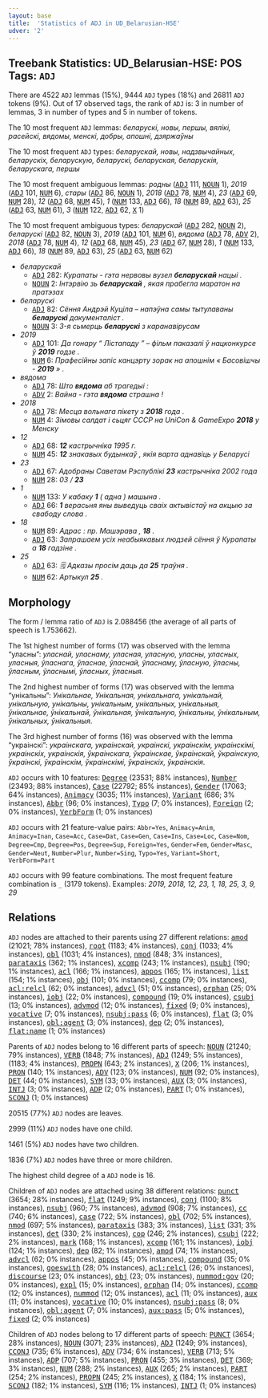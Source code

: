 ```yaml
---
layout: base
title:  'Statistics of ADJ in UD_Belarusian-HSE'
udver: '2'
---
```


## Treebank Statistics: UD_Belarusian-HSE: POS Tags: `ADJ`

There are 4522 `ADJ` lemmas (15%), 9444 `ADJ` types (18%) and 26811 `ADJ` tokens (9%).
Out of 17 observed tags, the rank of `ADJ` is: 3 in number of lemmas, 3 in number of types and 5 in number of tokens.

The 10 most frequent `ADJ` lemmas: <em>беларускі, новы, першы, вялікі, расейскі, вядомы, менскі, добры, апошні, дзяржаўны</em>

The 10 most frequent `ADJ` types:  <em>беларускай, новы, надзвычайных, беларускіх, беларускую, беларускі, беларуская, беларускія, беларускага, першы</em>

The 10 most frequent ambiguous lemmas: <em>родны</em> (<tt><a href="be_hse-pos-ADJ.html">ADJ</a></tt> 111, <tt><a href="be_hse-pos-NOUN.html">NOUN</a></tt> 1), <em>2019</em> (<tt><a href="be_hse-pos-ADJ.html">ADJ</a></tt> 101, <tt><a href="be_hse-pos-NUM.html">NUM</a></tt> 6), <em>стары</em> (<tt><a href="be_hse-pos-ADJ.html">ADJ</a></tt> 86, <tt><a href="be_hse-pos-NOUN.html">NOUN</a></tt> 1), <em>2018</em> (<tt><a href="be_hse-pos-ADJ.html">ADJ</a></tt> 78, <tt><a href="be_hse-pos-NUM.html">NUM</a></tt> 4), <em>23</em> (<tt><a href="be_hse-pos-ADJ.html">ADJ</a></tt> 69, <tt><a href="be_hse-pos-NUM.html">NUM</a></tt> 28), <em>12</em> (<tt><a href="be_hse-pos-ADJ.html">ADJ</a></tt> 68, <tt><a href="be_hse-pos-NUM.html">NUM</a></tt> 45), <em>1</em> (<tt><a href="be_hse-pos-NUM.html">NUM</a></tt> 133, <tt><a href="be_hse-pos-ADJ.html">ADJ</a></tt> 66), <em>18</em> (<tt><a href="be_hse-pos-NUM.html">NUM</a></tt> 89, <tt><a href="be_hse-pos-ADJ.html">ADJ</a></tt> 63), <em>25</em> (<tt><a href="be_hse-pos-ADJ.html">ADJ</a></tt> 63, <tt><a href="be_hse-pos-NUM.html">NUM</a></tt> 61), <em>3</em> (<tt><a href="be_hse-pos-NUM.html">NUM</a></tt> 122, <tt><a href="be_hse-pos-ADJ.html">ADJ</a></tt> 62, <tt><a href="be_hse-pos-X.html">X</a></tt> 1)

The 10 most frequent ambiguous types:  <em>беларускай</em> (<tt><a href="be_hse-pos-ADJ.html">ADJ</a></tt> 282, <tt><a href="be_hse-pos-NOUN.html">NOUN</a></tt> 2), <em>беларускі</em> (<tt><a href="be_hse-pos-ADJ.html">ADJ</a></tt> 82, <tt><a href="be_hse-pos-NOUN.html">NOUN</a></tt> 3), <em>2019</em> (<tt><a href="be_hse-pos-ADJ.html">ADJ</a></tt> 101, <tt><a href="be_hse-pos-NUM.html">NUM</a></tt> 6), <em>вядома</em> (<tt><a href="be_hse-pos-ADJ.html">ADJ</a></tt> 78, <tt><a href="be_hse-pos-ADV.html">ADV</a></tt> 2), <em>2018</em> (<tt><a href="be_hse-pos-ADJ.html">ADJ</a></tt> 78, <tt><a href="be_hse-pos-NUM.html">NUM</a></tt> 4), <em>12</em> (<tt><a href="be_hse-pos-ADJ.html">ADJ</a></tt> 68, <tt><a href="be_hse-pos-NUM.html">NUM</a></tt> 45), <em>23</em> (<tt><a href="be_hse-pos-ADJ.html">ADJ</a></tt> 67, <tt><a href="be_hse-pos-NUM.html">NUM</a></tt> 28), <em>1</em> (<tt><a href="be_hse-pos-NUM.html">NUM</a></tt> 133, <tt><a href="be_hse-pos-ADJ.html">ADJ</a></tt> 66), <em>18</em> (<tt><a href="be_hse-pos-NUM.html">NUM</a></tt> 89, <tt><a href="be_hse-pos-ADJ.html">ADJ</a></tt> 63), <em>25</em> (<tt><a href="be_hse-pos-ADJ.html">ADJ</a></tt> 63, <tt><a href="be_hse-pos-NUM.html">NUM</a></tt> 62)


* <em>беларускай</em>
  * <tt><a href="be_hse-pos-ADJ.html">ADJ</a></tt> 282: <em>Курапаты - гэта нервовы вузел <b>беларускай</b> нацыі .</em>
  * <tt><a href="be_hse-pos-NOUN.html">NOUN</a></tt> 2: <em>Інтэрвію зь <b>беларускай</b> , якая прабегла маратон на пратэзах</em>
* <em>беларускі</em>
  * <tt><a href="be_hse-pos-ADJ.html">ADJ</a></tt> 82: <em>Сёння Андрэй Куціла – напэўна самы тытулаваны <b>беларускі</b> дакументаліст .</em>
  * <tt><a href="be_hse-pos-NOUN.html">NOUN</a></tt> 3: <em>3-я сьмерць <b>беларускі</b> з каранавірусам</em>
* <em>2019</em>
  * <tt><a href="be_hse-pos-ADJ.html">ADJ</a></tt> 101: <em>Да гонару “ Лістападу ” – фільм паказалі ў нацконкурсе ў <b>2019</b> годзе .</em>
  * <tt><a href="be_hse-pos-NUM.html">NUM</a></tt> 6: <em>Прафесійны запіс канцэрту зорак на апошнім « Басовішчы - <b>2019</b> » .</em>
* <em>вядома</em>
  * <tt><a href="be_hse-pos-ADJ.html">ADJ</a></tt> 78: <em>Што <b>вядома</b> аб трагедыі :</em>
  * <tt><a href="be_hse-pos-ADV.html">ADV</a></tt> 2: <em>Вайна - гэта <b>вядома</b> страшна !</em>
* <em>2018</em>
  * <tt><a href="be_hse-pos-ADJ.html">ADJ</a></tt> 78: <em>Месца вольнага пікету з <b>2018</b> года .</em>
  * <tt><a href="be_hse-pos-NUM.html">NUM</a></tt> 4: <em>Зімовы салдат і сьцяг СССР на UniCon & GameExpo <b>2018</b> у Менску</em>
* <em>12</em>
  * <tt><a href="be_hse-pos-ADJ.html">ADJ</a></tt> 68: <em><b>12</b> кастрычніка 1995 г.</em>
  * <tt><a href="be_hse-pos-NUM.html">NUM</a></tt> 45: <em><b>12</b> знакавых будынкаў , якія варта аднавіць у Беларусі</em>
* <em>23</em>
  * <tt><a href="be_hse-pos-ADJ.html">ADJ</a></tt> 67: <em>Адобраны Саветам Рэспублiкi <b>23</b> кастрычнiка 2002 года</em>
  * <tt><a href="be_hse-pos-NUM.html">NUM</a></tt> 28: <em>03 / <b>23</b></em>
* <em>1</em>
  * <tt><a href="be_hse-pos-NUM.html">NUM</a></tt> 133: <em>У кабаку <b>1</b> ( адна ) машына .</em>
  * <tt><a href="be_hse-pos-ADJ.html">ADJ</a></tt> 66: <em><b>1</b> верасьня яны выведуць сваіх актывістаў на акцыю за свабоду слова .</em>
* <em>18</em>
  * <tt><a href="be_hse-pos-NUM.html">NUM</a></tt> 89: <em>Адрас : пр. Машэрава , <b>18</b> .</em>
  * <tt><a href="be_hse-pos-ADJ.html">ADJ</a></tt> 63: <em>Запрашаем усіх неабыякавых людзей сёння ў Курапаты а <b>18</b> гадзіне .</em>
* <em>25</em>
  * <tt><a href="be_hse-pos-ADJ.html">ADJ</a></tt> 63: <em>🗒 Адказы просім даць да <b>25</b> траўня .</em>
  * <tt><a href="be_hse-pos-NUM.html">NUM</a></tt> 62: <em>Артыкул <b>25</b> .</em>

## Morphology

The form / lemma ratio of `ADJ` is 2.088456 (the average of all parts of speech is 1.753662).

The 1st highest number of forms (17) was observed with the lemma “уласны”: <em>уласнай, уласнаму, уласная, уласную, уласны, уласных, уласныя, ўласнага, ўласнае, ўласнай, ўласнаму, ўласную, ўласны, ўласным, ўласнымі, ўласных, ўласныя</em>.

The 2nd highest number of forms (17) was observed with the lemma “унікальны”: <em>Унікальнае, Унікальная, унікальнага, унікальнай, унікальную, унікальны, унікальным, унікальных, унікальныя, ўнікальнае, ўнікальнай, ўнікальная, ўнікальную, ўнікальны, ўнікальным, ўнікальных, ўнікальныя</em>.

The 3rd highest number of forms (16) was observed with the lemma “украінскі”: <em>украінскага, украінскай, украінскі, украінскім, украінскімі, украінскіх, украінскія, ўкраінскага, ўкраінскае, ўкраінскай, ўкраінскую, ўкраінскі, ўкраінскім, ўкраінскімі, ўкраінскіх, ўкраінскія</em>.

`ADJ` occurs with 10 features: <tt><a href="be_hse-feat-Degree.html">Degree</a></tt> (23531; 88% instances), <tt><a href="be_hse-feat-Number.html">Number</a></tt> (23493; 88% instances), <tt><a href="be_hse-feat-Case.html">Case</a></tt> (22792; 85% instances), <tt><a href="be_hse-feat-Gender.html">Gender</a></tt> (17063; 64% instances), <tt><a href="be_hse-feat-Animacy.html">Animacy</a></tt> (3035; 11% instances), <tt><a href="be_hse-feat-Variant.html">Variant</a></tt> (686; 3% instances), <tt><a href="be_hse-feat-Abbr.html">Abbr</a></tt> (96; 0% instances), <tt><a href="be_hse-feat-Typo.html">Typo</a></tt> (7; 0% instances), <tt><a href="be_hse-feat-Foreign.html">Foreign</a></tt> (2; 0% instances), <tt><a href="be_hse-feat-VerbForm.html">VerbForm</a></tt> (1; 0% instances)

`ADJ` occurs with 21 feature-value pairs: `Abbr=Yes`, `Animacy=Anim`, `Animacy=Inan`, `Case=Acc`, `Case=Dat`, `Case=Gen`, `Case=Ins`, `Case=Loc`, `Case=Nom`, `Degree=Cmp`, `Degree=Pos`, `Degree=Sup`, `Foreign=Yes`, `Gender=Fem`, `Gender=Masc`, `Gender=Neut`, `Number=Plur`, `Number=Sing`, `Typo=Yes`, `Variant=Short`, `VerbForm=Part`

`ADJ` occurs with 99 feature combinations.
The most frequent feature combination is `_` (3179 tokens).
Examples: <em>2019, 2018, 12, 23, 1, 18, 25, 3, 9, 29</em>


## Relations

`ADJ` nodes are attached to their parents using 27 different relations: <tt><a href="be_hse-dep-amod.html">amod</a></tt> (21021; 78% instances), <tt><a href="be_hse-dep-root.html">root</a></tt> (1183; 4% instances), <tt><a href="be_hse-dep-conj.html">conj</a></tt> (1033; 4% instances), <tt><a href="be_hse-dep-obl.html">obl</a></tt> (1031; 4% instances), <tt><a href="be_hse-dep-nmod.html">nmod</a></tt> (848; 3% instances), <tt><a href="be_hse-dep-parataxis.html">parataxis</a></tt> (362; 1% instances), <tt><a href="be_hse-dep-xcomp.html">xcomp</a></tt> (243; 1% instances), <tt><a href="be_hse-dep-nsubj.html">nsubj</a></tt> (190; 1% instances), <tt><a href="be_hse-dep-acl.html">acl</a></tt> (166; 1% instances), <tt><a href="be_hse-dep-appos.html">appos</a></tt> (165; 1% instances), <tt><a href="be_hse-dep-list.html">list</a></tt> (154; 1% instances), <tt><a href="be_hse-dep-obj.html">obj</a></tt> (101; 0% instances), <tt><a href="be_hse-dep-ccomp.html">ccomp</a></tt> (79; 0% instances), <tt><a href="be_hse-dep-acl-relcl.html">acl:relcl</a></tt> (62; 0% instances), <tt><a href="be_hse-dep-advcl.html">advcl</a></tt> (51; 0% instances), <tt><a href="be_hse-dep-orphan.html">orphan</a></tt> (25; 0% instances), <tt><a href="be_hse-dep-iobj.html">iobj</a></tt> (22; 0% instances), <tt><a href="be_hse-dep-compound.html">compound</a></tt> (19; 0% instances), <tt><a href="be_hse-dep-csubj.html">csubj</a></tt> (13; 0% instances), <tt><a href="be_hse-dep-advmod.html">advmod</a></tt> (12; 0% instances), <tt><a href="be_hse-dep-fixed.html">fixed</a></tt> (9; 0% instances), <tt><a href="be_hse-dep-vocative.html">vocative</a></tt> (7; 0% instances), <tt><a href="be_hse-dep-nsubj-pass.html">nsubj:pass</a></tt> (6; 0% instances), <tt><a href="be_hse-dep-flat.html">flat</a></tt> (3; 0% instances), <tt><a href="be_hse-dep-obl-agent.html">obl:agent</a></tt> (3; 0% instances), <tt><a href="be_hse-dep-dep.html">dep</a></tt> (2; 0% instances), <tt><a href="be_hse-dep-flat-name.html">flat:name</a></tt> (1; 0% instances)

Parents of `ADJ` nodes belong to 16 different parts of speech: <tt><a href="be_hse-pos-NOUN.html">NOUN</a></tt> (21240; 79% instances), <tt><a href="be_hse-pos-VERB.html">VERB</a></tt> (1848; 7% instances), <tt><a href="be_hse-pos-ADJ.html">ADJ</a></tt> (1249; 5% instances),  (1183; 4% instances), <tt><a href="be_hse-pos-PROPN.html">PROPN</a></tt> (643; 2% instances), <tt><a href="be_hse-pos-X.html">X</a></tt> (206; 1% instances), <tt><a href="be_hse-pos-PRON.html">PRON</a></tt> (140; 1% instances), <tt><a href="be_hse-pos-ADV.html">ADV</a></tt> (123; 0% instances), <tt><a href="be_hse-pos-NUM.html">NUM</a></tt> (92; 0% instances), <tt><a href="be_hse-pos-DET.html">DET</a></tt> (44; 0% instances), <tt><a href="be_hse-pos-SYM.html">SYM</a></tt> (33; 0% instances), <tt><a href="be_hse-pos-AUX.html">AUX</a></tt> (3; 0% instances), <tt><a href="be_hse-pos-INTJ.html">INTJ</a></tt> (3; 0% instances), <tt><a href="be_hse-pos-ADP.html">ADP</a></tt> (2; 0% instances), <tt><a href="be_hse-pos-PART.html">PART</a></tt> (1; 0% instances), <tt><a href="be_hse-pos-SCONJ.html">SCONJ</a></tt> (1; 0% instances)

20515 (77%) `ADJ` nodes are leaves.

2999 (11%) `ADJ` nodes have one child.

1461 (5%) `ADJ` nodes have two children.

1836 (7%) `ADJ` nodes have three or more children.

The highest child degree of a `ADJ` node is 16.

Children of `ADJ` nodes are attached using 38 different relations: <tt><a href="be_hse-dep-punct.html">punct</a></tt> (3654; 28% instances), <tt><a href="be_hse-dep-flat.html">flat</a></tt> (1249; 9% instances), <tt><a href="be_hse-dep-conj.html">conj</a></tt> (1100; 8% instances), <tt><a href="be_hse-dep-nsubj.html">nsubj</a></tt> (960; 7% instances), <tt><a href="be_hse-dep-advmod.html">advmod</a></tt> (908; 7% instances), <tt><a href="be_hse-dep-cc.html">cc</a></tt> (740; 6% instances), <tt><a href="be_hse-dep-case.html">case</a></tt> (722; 5% instances), <tt><a href="be_hse-dep-obl.html">obl</a></tt> (702; 5% instances), <tt><a href="be_hse-dep-nmod.html">nmod</a></tt> (697; 5% instances), <tt><a href="be_hse-dep-parataxis.html">parataxis</a></tt> (383; 3% instances), <tt><a href="be_hse-dep-list.html">list</a></tt> (331; 3% instances), <tt><a href="be_hse-dep-det.html">det</a></tt> (330; 2% instances), <tt><a href="be_hse-dep-cop.html">cop</a></tt> (246; 2% instances), <tt><a href="be_hse-dep-csubj.html">csubj</a></tt> (222; 2% instances), <tt><a href="be_hse-dep-mark.html">mark</a></tt> (168; 1% instances), <tt><a href="be_hse-dep-xcomp.html">xcomp</a></tt> (161; 1% instances), <tt><a href="be_hse-dep-iobj.html">iobj</a></tt> (124; 1% instances), <tt><a href="be_hse-dep-dep.html">dep</a></tt> (82; 1% instances), <tt><a href="be_hse-dep-amod.html">amod</a></tt> (74; 1% instances), <tt><a href="be_hse-dep-advcl.html">advcl</a></tt> (62; 0% instances), <tt><a href="be_hse-dep-appos.html">appos</a></tt> (45; 0% instances), <tt><a href="be_hse-dep-compound.html">compound</a></tt> (35; 0% instances), <tt><a href="be_hse-dep-goeswith.html">goeswith</a></tt> (28; 0% instances), <tt><a href="be_hse-dep-acl-relcl.html">acl:relcl</a></tt> (26; 0% instances), <tt><a href="be_hse-dep-discourse.html">discourse</a></tt> (23; 0% instances), <tt><a href="be_hse-dep-obj.html">obj</a></tt> (23; 0% instances), <tt><a href="be_hse-dep-nummod-gov.html">nummod:gov</a></tt> (20; 0% instances), <tt><a href="be_hse-dep-expl.html">expl</a></tt> (15; 0% instances), <tt><a href="be_hse-dep-orphan.html">orphan</a></tt> (14; 0% instances), <tt><a href="be_hse-dep-ccomp.html">ccomp</a></tt> (12; 0% instances), <tt><a href="be_hse-dep-nummod.html">nummod</a></tt> (12; 0% instances), <tt><a href="be_hse-dep-acl.html">acl</a></tt> (11; 0% instances), <tt><a href="be_hse-dep-aux.html">aux</a></tt> (11; 0% instances), <tt><a href="be_hse-dep-vocative.html">vocative</a></tt> (10; 0% instances), <tt><a href="be_hse-dep-nsubj-pass.html">nsubj:pass</a></tt> (8; 0% instances), <tt><a href="be_hse-dep-obl-agent.html">obl:agent</a></tt> (7; 0% instances), <tt><a href="be_hse-dep-aux-pass.html">aux:pass</a></tt> (5; 0% instances), <tt><a href="be_hse-dep-fixed.html">fixed</a></tt> (2; 0% instances)

Children of `ADJ` nodes belong to 17 different parts of speech: <tt><a href="be_hse-pos-PUNCT.html">PUNCT</a></tt> (3654; 28% instances), <tt><a href="be_hse-pos-NOUN.html">NOUN</a></tt> (3071; 23% instances), <tt><a href="be_hse-pos-ADJ.html">ADJ</a></tt> (1249; 9% instances), <tt><a href="be_hse-pos-CCONJ.html">CCONJ</a></tt> (735; 6% instances), <tt><a href="be_hse-pos-ADV.html">ADV</a></tt> (734; 6% instances), <tt><a href="be_hse-pos-VERB.html">VERB</a></tt> (713; 5% instances), <tt><a href="be_hse-pos-ADP.html">ADP</a></tt> (707; 5% instances), <tt><a href="be_hse-pos-PRON.html">PRON</a></tt> (455; 3% instances), <tt><a href="be_hse-pos-DET.html">DET</a></tt> (369; 3% instances), <tt><a href="be_hse-pos-NUM.html">NUM</a></tt> (288; 2% instances), <tt><a href="be_hse-pos-AUX.html">AUX</a></tt> (265; 2% instances), <tt><a href="be_hse-pos-PART.html">PART</a></tt> (254; 2% instances), <tt><a href="be_hse-pos-PROPN.html">PROPN</a></tt> (245; 2% instances), <tt><a href="be_hse-pos-X.html">X</a></tt> (184; 1% instances), <tt><a href="be_hse-pos-SCONJ.html">SCONJ</a></tt> (182; 1% instances), <tt><a href="be_hse-pos-SYM.html">SYM</a></tt> (116; 1% instances), <tt><a href="be_hse-pos-INTJ.html">INTJ</a></tt> (1; 0% instances)

